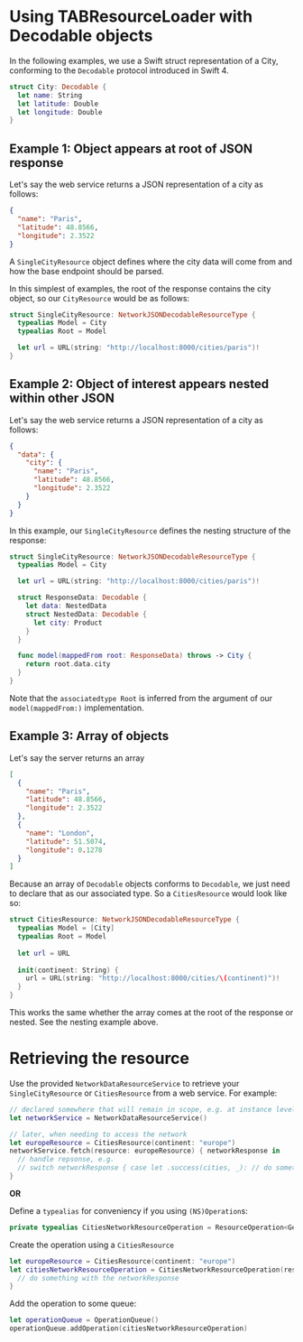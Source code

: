 # Using TABResourceLoader with Decodable objects

In the following examples, we use a Swift struct representation of a City, conforming to the `Decodable` protocol introduced in Swift 4.

```swift
struct City: Decodable {
  let name: String
  let latitude: Double
  let longitude: Double
}
```

## Example 1: Object appears at root of JSON response

Let's say the web service returns a JSON representation of a city as follows:

```json
{
  "name": "Paris",
  "latitude": 48.8566,
  "longitude": 2.3522
}
```

A `SingleCityResource` object defines where the city data will come from and how the base endpoint should be parsed.

In this simplest of examples, the root of the response contains the city object, so our `CityResource` would be as follows:

```swift
struct SingleCityResource: NetworkJSONDecodableResourceType {
  typealias Model = City
  typealias Root = Model

  let url = URL(string: "http://localhost:8000/cities/paris")!
}
```

## Example 2: Object of interest appears nested within other JSON

Let's say the web service returns a JSON representation of a city as follows:

```json
{
  "data": {
    "city": {
      "name": "Paris",
      "latitude": 48.8566,
      "longitude": 2.3522
    }
  }
}
```

In this example, our `SingleCityResource` defines the nesting structure of the response:

```swift
struct SingleCityResource: NetworkJSONDecodableResourceType {
  typealias Model = City

  let url = URL(string: "http://localhost:8000/cities/paris")!

  struct ResponseData: Decodable {
    let data: NestedData
    struct NestedData: Decodable {
      let city: Product
    }
  }

  func model(mappedFrom root: ResponseData) throws -> City {
    return root.data.city
  }
}
```

Note that the `associatedtype Root` is inferred from the argument of our `model(mappedFrom:)` implementation.

## Example 3: Array of objects

Let's say the server returns an array

```json
[
  {
    "name": "Paris",
    "latitude": 48.8566,
    "longitude": 2.3522
  },
  {
    "name": "London",
    "latitude": 51.5074,
    "longitude": 0.1278
  }
]
```

Because an array of `Decodable` objects conforms to `Decodable`, we just need to declare that as our associated type. So a `CitiesResource` would look like so:

```swift
struct CitiesResource: NetworkJSONDecodableResourceType {
  typealias Model = [City]
  typealias Root = Model
  
  let url = URL
  
  init(continent: String) {
    url = URL(string: "http://localhost:8000/cities/\(continent)")!
  }
}
```

This works the same whether the array comes at the root of the response or nested. See the nesting example above.


# Retrieving the resource

Use the provided `NetworkDataResourceService` to retrieve your `SingleCityResource` or `CitiesResource` from a web service. For example:

```swift
// declared somewhere that will remain in scope, e.g. at instance level
let networkService = NetworkDataResourceService()

// later, when needing to access the network
let europeResource = CitiesResource(continent: "europe")
networkService.fetch(resource: europeResource) { networkResponse in
  // handle repsonse, e.g.
  // switch networkResponse { case let .success(cities, _): // do something with cities
}
```

**OR**

Define a `typealias` for conveniency if you using `(NS)Operation`s:

```swift
private typealias CitiesNetworkResourceOperation = ResourceOperation<GenericNetworkDataResourceService<CitiesResource>>
```

Create the operation using a `CitiesResource`

```swift
let europeResource = CitiesResource(continent: "europe")
let citiesNetworkResourceOperation = CitiesNetworkResourceOperation(resource: europeResource) { operation, networkResponse in
  // do something with the networkResponse
}
```

Add the operation to some queue:

```swift
let operationQueue = OperationQueue()
operationQueue.addOperation(citiesNetworkResourceOperation)
```
